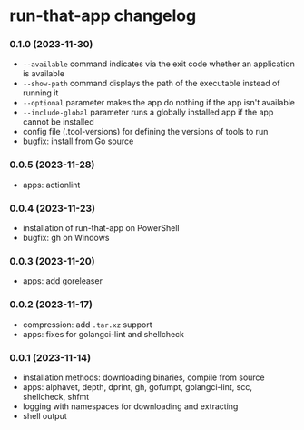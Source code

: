 # run-that-app changelog

### 0.1.0 (2023-11-30)

- `--available` command indicates via the exit code whether an application is
  available
- `--show-path` command displays the path of the executable instead of running
  it
- `--optional` parameter makes the app do nothing if the app isn't available
- `--include-global` parameter runs a globally installed app if the app cannot
  be installed
- config file (.tool-versions) for defining the versions of tools to run
- bugfix: install from Go source

### 0.0.5 (2023-11-28)

- apps: actionlint

### 0.0.4 (2023-11-23)

- installation of run-that-app on PowerShell
- bugfix: gh on Windows

### 0.0.3 (2023-11-20)

- apps: add goreleaser

### 0.0.2 (2023-11-17)

- compression: add `.tar.xz` support
- apps: fixes for golangci-lint and shellcheck

### 0.0.1 (2023-11-14)

- installation methods: downloading binaries, compile from source
- apps: alphavet, depth, dprint, gh, gofumpt, golangci-lint, scc, shellcheck,
  shfmt
- logging with namespaces for downloading and extracting
- shell output
